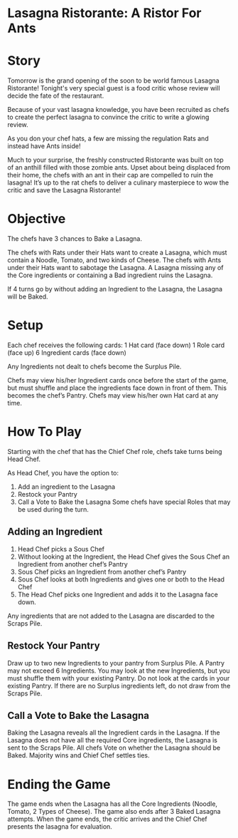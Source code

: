 # Lasagna Ristorante: A Ristor For Ants

# Story
Tomorrow is the grand opening of the soon to be world famous Lasagna Ristorante! Tonight's very special guest is a food critic whose review will decide the fate of the restaurant.

Because of your vast lasagna knowledge, you have been recruited as chefs to create the perfect lasagna to convince the critic to write a glowing review.

As you don your chef hats, a few are missing the regulation Rats and instead have Ants inside!

Much to your surprise, the freshly constructed Ristorante was built on top of an anthill filled with those zombie ants. Upset about being displaced from their home, the chefs with an ant in their cap are compelled to ruin the lasagna! It’s up to the rat chefs to deliver a culinary masterpiece to wow the critic and save the Lasagna Ristorante!

# Objective
The chefs have 3 chances to Bake a Lasagna.

The chefs with Rats under their Hats want to create a Lasagna, which must contain a Noodle, Tomato, and two kinds of Cheese.
The chefs with Ants under their Hats want to sabotage the Lasagna. A Lasagna missing any of the Core ingredients or containing a Bad ingredient ruins the Lasagna.

If 4 turns go by without adding an Ingredient to the Lasagna, the Lasagna will be Baked.

# Setup
Each chef receives the following cards:
1 Hat card (face down)
1 Role card (face up)
6 Ingredient cards (face down)

Any Ingredients not dealt to chefs become the Surplus Pile.

Chefs may view his/her Ingredient cards once before the start of the game, but must shuffle and place the ingredients face down in front of them. This becomes the chef’s Pantry.
Chefs may view his/her own Hat card at any time.

# How To Play
Starting with the chef that has the Chief Chef role, chefs take turns being Head Chef.

As Head Chef, you have the option to:
1. Add an ingredient to the Lasagna
2. Restock your Pantry
3. Call a Vote to Bake the Lasagna
Some chefs have special Roles that may be used during the turn.

## Adding an Ingredient
1. Head Chef picks a Sous Chef
2. Without looking at the Ingredient, the Head Chef gives the Sous Chef an Ingredient from another 
   chef’s Pantry
3. Sous Chef picks an Ingredient from another chef’s Pantry
4. Sous Chef looks at both Ingredients and gives one or both to the Head Chef
5. The Head Chef picks one Ingredient and adds it to the Lasagna face down.

Any ingredients that are not added to the Lasagna are discarded to the Scraps Pile.


## Restock Your Pantry
Draw up to two new Ingredients to your pantry from Surplus Pile. A Pantry may not exceed 6 Ingredients. You may look at the new Ingredients, but you must shuffle them with your existing Pantry. Do not look at the cards in your existing Pantry.
If there are no Surplus ingredients left, do not draw from the Scraps Pile.

## Call a Vote to Bake the Lasagna
Baking the Lasagna reveals all the Ingredient cards in the Lasagna. If the Lasagna does not have all the required Core ingredients, the Lasagna is sent to the Scraps Pile.
All chefs Vote on whether the Lasagna should be Baked. Majority wins and Chief Chef settles ties.

# Ending the Game
The game ends when the Lasagna has all the Core Ingredients (Noodle, Tomato, 2 Types of Cheese). The game also ends after 3 Baked Lasagna attempts.
When the game ends, the critic arrives and the Chief Chef presents the lasagna for evaluation.
